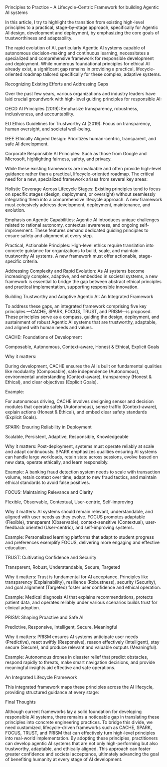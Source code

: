 Principles to Practice – A Lifecycle-Centric Framework for building Agentic AI systems

In this article, I try to highlight the transition from existing high-level principles to a practical, stage-by-stage approach, specifically for Agentic AI design, development and deployment, by emphasizing the core goals of trustworthiness and adaptability.

The rapid evolution of AI, particularly Agentic AI systems capable of autonomous decision-making and continuous learning, necessitates a specialized and comprehensive framework for responsible development and deployment. While numerous foundational principles for ethical AI already exist, a significant gap remains in providing a practical, lifecycle-oriented roadmap tailored specifically for these complex, adaptive systems.

Recognizing Existing Efforts and Addressing Gaps

Over the past few years, various organizations and industry leaders have laid crucial groundwork with high-level guiding principles for responsible AI:

OECD AI Principles (2019): Emphasize transparency, robustness, inclusiveness, and accountability.

EU Ethics Guidelines for Trustworthy AI (2019): Focus on transparency, human oversight, and societal well-being.

IEEE Ethically Aligned Design: Prioritizes human-centric, transparent, and safe AI development.

Corporate Responsible AI Principles: Such as those from Google and Microsoft, highlighting fairness, safety, and privacy.

While these existing frameworks are invaluable and often provide high-level guidance rather than a practical, lifecycle-oriented roadmap. The critical need for a new, specialized framework arises from several key areas:

Holistic Coverage Across Lifecycle Stages: Existing principles tend to focus on specific stages (design, deployment, or oversight) without seamlessly integrating them into a comprehensive lifecycle approach. A new framework must cohesively address development, deployment, maintenance, and evolution.

Emphasis on Agentic Capabilities: Agentic AI introduces unique challenges related to rational autonomy, contextual awareness, and ongoing self-improvement. These features demand dedicated guiding principles to ensure safety and alignment at every step.

Practical, Actionable Principles: High-level ethics require translation into concrete guidance for organizations to build, scale, and maintain trustworthy AI systems. A new framework must offer actionable, stage-specific criteria.

Addressing Complexity and Rapid Evolution: As AI systems become increasingly complex, adaptive, and embedded in societal systems, a new framework is essential to bridge the gap between abstract ethical principles and practical implementation, supporting responsible innovation.

Building Trustworthy and Adaptive Agentic AI: An Integrated Framework

To address these gaps, an integrated framework comprising five key principles —CACHE, SPARK, FOCUS, TRUST, and PRISM—is proposed. These principles serve as a compass, guiding the design, deployment, and sustainment of robust Agentic AI systems that are trustworthy, adaptable, and aligned with human needs and values.

CACHE: Foundations of Development

Composable, Autonomous, Context-aware, Honest & Ethical, Explicit Goals

Why it matters: 

During development, CACHE ensures the AI is built on fundamental qualities like modularity (Composable), safe independence (Autonomous), environmental understanding (Context-aware), transparency (Honest & Ethical), and clear objectives (Explicit Goals).

Example: 

For autonomous driving, CACHE involves designing sensor and decision modules that operate safely (Autonomous), sense traffic (Context-aware), explain actions (Honest & Ethical), and embed clear safety standards (Explicit Goals).

SPARK: Ensuring Reliability in Deployment

Scalable, Persistent, Adaptive, Responsible, Knowledgeable

Why it matters: Post-deployment, systems must operate reliably at scale and adapt continuously. SPARK emphasizes qualities ensuring AI systems can handle large workloads, retain state across sessions, evolve based on new data, operate ethically, and learn responsibly.

Example: A banking fraud detection system needs to scale with transaction volume, retain context over time, adapt to new fraud tactics, and maintain ethical standards to avoid false positives.

FOCUS: Maintaining Relevance and Clarity

Flexible, Observable, Contextual, User-centric, Self-improving

Why it matters: AI systems should remain relevant, understandable, and aligned with user needs as they evolve. FOCUS promotes adaptable (Flexible), transparent (Observable), context-sensitive (Contextual), user-feedback oriented (User-centric), and self-improving systems.

Example: Personalized learning platforms that adapt to student progress and preferences exemplify FOCUS, delivering more engaging and effective education.

TRUST: Cultivating Confidence and Security

Transparent, Robust, Understandable, Secure, Targeted

Why it matters: Trust is fundamental for AI acceptance. Principles like transparency (Explainability), resilience (Robustness), security (Security), and goal alignment (Targeted) foster user confidence and ethical operation.

Example: Medical diagnosis AI that explains recommendations, protects patient data, and operates reliably under various scenarios builds trust for clinical adoption.

PRISM: Shaping Proactive and Safe AI

Predictive, Responsive, Intelligent, Secure, Meaningful

Why it matters: PRISM ensures AI systems anticipate user needs (Predictive), react swiftly (Responsive), reason effectively (Intelligent), stay secure (Secure), and produce relevant and valuable outputs (Meaningful).

Example: Autonomous drones in disaster relief that predict obstacles, respond rapidly to threats, make smart navigation decisions, and provide meaningful insights aid effective and safe operations.

An Integrated Lifecycle Framework

This integrated framework maps these principles across the AI lifecycle, providing structured guidance at every stage:



Final Thoughts

Although current frameworks lay a solid foundation for developing responsible AI systems, there remains a noticeable gap in translating these principles into concrete engineering practices. To bridge this divide, we need customized, lifecycle-driven frameworks such as CACHE, SPARK, FOCUS, TRUST, and PRISM that can effectively turn high-level principles into real-world implementation. By adopting these principles, practitioners can develop agentic AI systems that are not only high-performing but also trustworthy, adaptable, and ethically aligned. This approach can foster greater confidence and societal acceptance, ultimately advancing the goal of benefiting humanity at every stage of AI development.